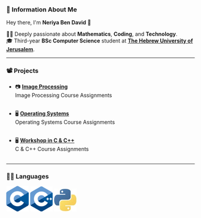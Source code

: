 ### 🙇 Information About Me 

Hey there, I'm **Neriya Ben David** 👋  


👨‍🔬 Deeply passionate about **Mathematics**, **Coding**, and **Technology**.   
🎓 Third-year **BSc Computer Science** student at **[The Hebrew University of Jerusalem](https://en.huji.ac.il/)**.
___
### 📽️ Projects  
- 📷 [**Image Processing**](https://github.com/neriabd/ImageProcessing)
<br> Image Processing Course Assignments
<br><br> 

- 🖥️ [**Operating Systems**](https://github.com/neriabd/OperatingSystems)
<br>Operating Systems Course Assignments
<br><br>

- 🖥️ [**Workshop in C & C++**](https://github.com/neriabd/Workshop-C-CPP)
<br>C & C++ Course Assignments
<br><br>

---
### 👨‍💻 Languages
[![C Icon](logos/c.png)](https://en.wikipedia.org/wiki/C_(programming_language))
[![CPP Icon](logos/cpp.png)](https://en.wikipedia.org/wiki/C%2B%2B)
[![Python Icon](logos/Python.jpeg)](https://www.python.org)




<!--
**neriabd/neriabd** is a ✨ _special_ ✨ repository because its `README.md` (this file) appears on your GitHub profile.

Here are some ideas to get you started:

- 🔭 I’m currently working on ...
- 🌱 I’m currently learning ...
- 👯 I’m looking to collaborate on ...
- 🤔 I’m looking for help with ...
- 💬 Ask me about ...
- 📫 How to reach me: ...
- 😄 Pronouns: ...
- ⚡ Fun fact: ...
-->
